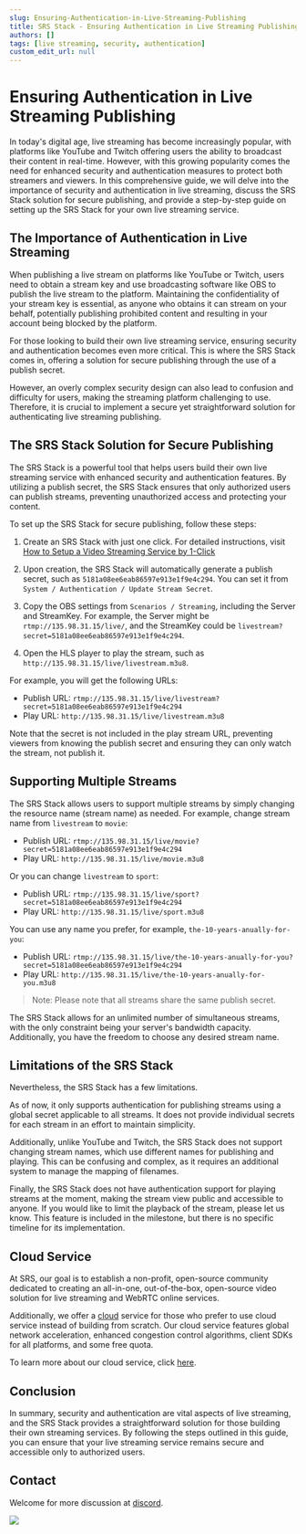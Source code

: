 ```yaml
---
slug: Ensuring-Authentication-in-Live-Streaming-Publishing
title: SRS Stack - Ensuring Authentication in Live Streaming Publishing
authors: []
tags: [live streaming, security, authentication]
custom_edit_url: null
---
```


# Ensuring Authentication in Live Streaming Publishing

In today's digital age, live streaming has become increasingly popular, with platforms like YouTube and 
Twitch offering users the ability to broadcast their content in real-time. However, with this growing 
popularity comes the need for enhanced security and authentication measures to protect both streamers 
and viewers. In this comprehensive guide, we will delve into the importance of security and authentication 
in live streaming, discuss the SRS Stack solution for secure publishing, and provide a step-by-step guide 
on setting up the SRS Stack for your own live streaming service.

<!--truncate-->

## The Importance of Authentication in Live Streaming

When publishing a live stream on platforms like YouTube or Twitch, users need to obtain a stream key 
and use broadcasting software like OBS to publish the live stream to the platform. Maintaining the 
confidentiality of your stream key is essential, as anyone who obtains it can stream on your behalf, 
potentially publishing prohibited content and resulting in your account being blocked by the platform.

For those looking to build their own live streaming service, ensuring security and authentication 
becomes even more critical. This is where the SRS Stack comes in, offering a solution for secure 
publishing through the use of a publish secret.

However, an overly complex security design can also lead to confusion and difficulty for users, 
making the streaming platform challenging to use. Therefore, it is crucial to implement a secure 
yet straightforward solution for authenticating live streaming publishing.

## The SRS Stack Solution for Secure Publishing

The SRS Stack is a powerful tool that helps users build their own live streaming service with enhanced 
security and authentication features. By utilizing a publish secret, the SRS Stack ensures that only 
authorized users can publish streams, preventing unauthorized access and protecting your content.

To set up the SRS Stack for secure publishing, follow these steps:

1. Create an SRS Stack with just one click. For detailed instructions, visit [How to Setup a Video Streaming Service by 1-Click](./2022-04-09-SRS-Stack-Tutorial.md)

1. Upon creation, the SRS Stack will automatically generate a publish secret, such as `5181a08ee6eab86597e913e1f9e4c294`. You can set it from `System / Authentication / Update Stream Secret`.

1. Copy the OBS settings from `Scenarios / Streaming`, including the Server and StreamKey. For example, the Server might be `rtmp://135.98.31.15/live/`, and the StreamKey could be `livestream?secret=5181a08ee6eab86597e913e1f9e4c294`.

1. Open the HLS player to play the stream, such as `http://135.98.31.15/live/livestream.m3u8`. 

For example, you will get the following URLs:
* Publish URL: `rtmp://135.98.31.15/live/livestream?secret=5181a08ee6eab86597e913e1f9e4c294`
* Play URL: `http://135.98.31.15/live/livestream.m3u8`

Note that the secret is not included in the play stream URL, preventing viewers from knowing the publish 
secret and ensuring they can only watch the stream, not publish it.

## Supporting Multiple Streams

The SRS Stack allows users to support multiple streams by simply changing the resource name (stream name) as 
needed. For example, change stream name from `livestream` to `movie`:
- Publish URL: `rtmp://135.98.31.15/live/movie?secret=5181a08ee6eab86597e913e1f9e4c294`
- Play URL: `http://135.98.31.15/live/movie.m3u8`

Or you can change `livestream` to `sport`:
- Publish URL: `rtmp://135.98.31.15/live/sport?secret=5181a08ee6eab86597e913e1f9e4c294`
- Play URL: `http://135.98.31.15/live/sport.m3u8`

You can use any name you prefer, for example, `the-10-years-anually-for-you`:
- Publish URL: `rtmp://135.98.31.15/live/the-10-years-anually-for-you?secret=5181a08ee6eab86597e913e1f9e4c294`
- Play URL: `http://135.98.31.15/live/the-10-years-anually-for-you.m3u8`

> Note: Please note that all streams share the same publish secret.

The SRS Stack allows for an unlimited number of simultaneous streams, with the only constraint being your 
server's bandwidth capacity. Additionally, you have the freedom to choose any desired stream name.

## Limitations of the SRS Stack

Nevertheless, the SRS Stack has a few limitations. 

As of now, it only supports authentication for publishing streams using a global secret applicable to 
all streams. It does not provide individual secrets for each stream in an effort to maintain simplicity.

Additionally, unlike YouTube and Twitch, the SRS Stack does not support changing stream names, which use 
different names for publishing and playing. This can be confusing and complex, as it requires an additional 
system to manage the mapping of filenames.

Finally, the SRS Stack does not have authentication support for playing streams at the moment, making the 
stream view public and accessible to anyone. If you would like to limit the playback of the stream, please 
let us know. This feature is included in the milestone, but there is no specific timeline for its 
implementation.

## Cloud Service

At SRS, our goal is to establish a non-profit, open-source community dedicated to creating an all-in-one, 
out-of-the-box, open-source video solution for live streaming and WebRTC online services.

Additionally, we offer a [cloud](/cloud) service for those who prefer to use cloud service instead of building from 
scratch. Our cloud service features global network acceleration, enhanced congestion control algorithms, 
client SDKs for all platforms, and some free quota.

To learn more about our cloud service, click [here](/docs/v6/doc/cloud).

## Conclusion

In summary, security and authentication are vital aspects of live streaming, and the SRS Stack provides a 
straightforward solution for those building their own streaming services. By following the steps outlined 
in this guide, you can ensure that your live streaming service remains secure and accessible only to 
authorized users.

## Contact

Welcome for more discussion at [discord](https://discord.gg/bQUPDRqy79).

![](https://ossrs.io/gif/v1/sls.gif?site=ossrs.io&path=/lts/blog-en/2023-08-29-Ensuring-Authentication-for-Live-Streaming-Publishing)
